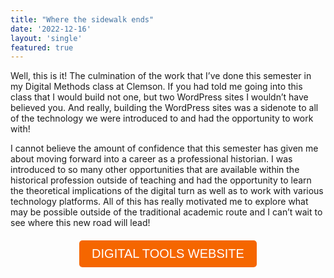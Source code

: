 ```yaml
---
title: "Where the sidewalk ends"
date: '2022-12-16'
layout: 'single'
featured: true
---
```


Well, this is it! The culmination of the work that I’ve done this semester in my Digital Methods class at Clemson. If you had told me going into this class that I would build not one, but two WordPress sites I wouldn’t have believed you. And really, building the WordPress sites was a sidenote to all of the technology we were introduced to and had the opportunity to work with!

I cannot believe the amount of confidence that this semester has given me about moving forward into a career as a professional historian. I was introduced to so many other opportunities that are available within the historical profession outside of teaching and had the opportunity to learn the theoretical implications of the digital turn as well as to work with various technology platforms. All of this has really motivated me to explore what may be possible outside of the traditional academic route and I can’t wait to see where this new road will lead!

<div style="text-align: center; margin-top: 20px;">
  <a href="https://candyrboatwright.net/digitalhistorytools/" download style="text-decoration: none;">
    <button style="background-color: #F56600; color: white; border: none; padding: 10px 20px; font-size: 20px; border-radius: 5px; cursor: pointer;">
      DIGITAL TOOLS WEBSITE
    </button>
  </a>
</div>